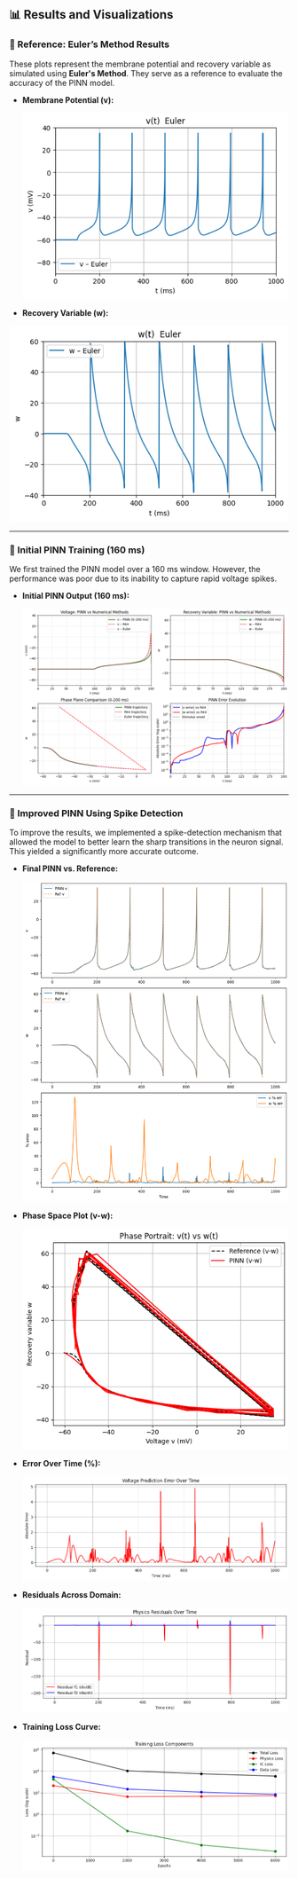 ## 📊 Results and Visualizations

### 🔹 Reference: Euler’s Method Results
These plots represent the membrane potential and recovery variable as simulated using **Euler's Method**. They serve as a reference to evaluate the accuracy of the PINN model.

- **Membrane Potential (v):**

  ![Membrane Potential Plot](https://github.com/MohamedBadawy19/Dynamic-Neuron-Model-Project/blob/main/results/plots/V_Euler.png?raw=true)

- **Recovery Variable (w):**

![Recovery Variable Plot](https://github.com/MohamedBadawy19/Dynamic-Neuron-Model-Project/blob/main/results/plots/W_Euler.png)

---

### 🔹 Initial PINN Training (160 ms)

We first trained the PINN model over a 160 ms window. However, the performance was poor due to its inability to capture rapid voltage spikes.

- **Initial PINN Output (160 ms):**

  ![Initial Result Plot](https://github.com/MohamedBadawy19/Dynamic-Neuron-Model-Project/blob/main/results/plots/PINN160.png?raw=true)

---

### 🔹 Improved PINN Using Spike Detection

To improve the results, we implemented a spike-detection mechanism that allowed the model to better learn the sharp transitions in the neuron signal. This yielded a significantly more accurate outcome.

- **Final PINN vs. Reference:**

  ![Final Result Plot](https://github.com/MohamedBadawy19/Dynamic-Neuron-Model-Project/blob/main/results/plots/PINN_vs_REF.png?raw=true)

- **Phase Space Plot (v-w):**

  ![Phase Plot](https://github.com/MohamedBadawy19/Dynamic-Neuron-Model-Project/blob/main/results/plots/PhaseGraph.png?raw=true)

- **Error Over Time (%):**

  ![Error Plot](https://github.com/MohamedBadawy19/Dynamic-Neuron-Model-Project/blob/main/results/plots/ErrorOverTime.png?raw=true)

- **Residuals Across Domain:**

  ![Residuals Plot](https://github.com/MohamedBadawy19/Dynamic-Neuron-Model-Project/blob/main/results/plots/Residuals.png?raw=true)

- **Training Loss Curve:**

  ![Training Loss Plot](https://github.com/MohamedBadawy19/Dynamic-Neuron-Model-Project/blob/main/results/plots/TrainingLoss.png?raw=true)
